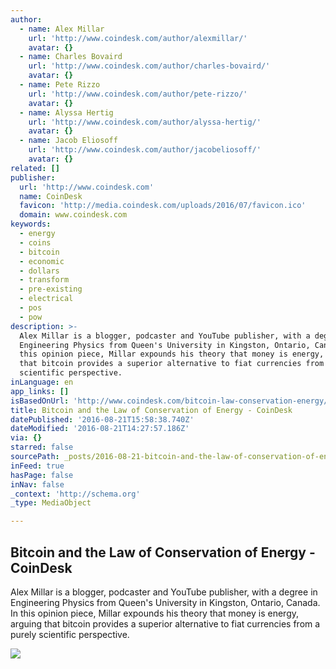 ```yaml
---
author:
  - name: Alex Millar
    url: 'http://www.coindesk.com/author/alexmillar/'
    avatar: {}
  - name: Charles Bovaird
    url: 'http://www.coindesk.com/author/charles-bovaird/'
    avatar: {}
  - name: Pete Rizzo
    url: 'http://www.coindesk.com/author/pete-rizzo/'
    avatar: {}
  - name: Alyssa Hertig
    url: 'http://www.coindesk.com/author/alyssa-hertig/'
    avatar: {}
  - name: Jacob Eliosoff
    url: 'http://www.coindesk.com/author/jacobeliosoff/'
    avatar: {}
related: []
publisher:
  url: 'http://www.coindesk.com'
  name: CoinDesk
  favicon: 'http://media.coindesk.com/uploads/2016/07/favicon.ico'
  domain: www.coindesk.com
keywords:
  - energy
  - coins
  - bitcoin
  - economic
  - dollars
  - transform
  - pre-existing
  - electrical
  - pos
  - pow
description: >-
  Alex Millar is a blogger, podcaster and YouTube publisher, with a degree in
  Engineering Physics from Queen's University in Kingston, Ontario, Canada. In
  this opinion piece, Millar expounds his theory that money is energy, arguing
  that bitcoin provides a superior alternative to fiat currencies from a purely
  scientific perspective.
inLanguage: en
app_links: []
isBasedOnUrl: 'http://www.coindesk.com/bitcoin-law-conservation-energy/'
title: Bitcoin and the Law of Conservation of Energy - CoinDesk
datePublished: '2016-08-21T15:58:38.740Z'
dateModified: '2016-08-21T14:27:57.186Z'
via: {}
starred: false
sourcePath: _posts/2016-08-21-bitcoin-and-the-law-of-conservation-of-energy-coindesk.md
inFeed: true
hasPage: false
inNav: false
_context: 'http://schema.org'
_type: MediaObject

---
```

<article style=""><h1>Bitcoin and the Law of Conservation of Energy - CoinDesk</h1><p>Alex Millar is a blogger, podcaster and YouTube publisher, with a degree in Engineering Physics from Queen's University in Kingston, Ontario, Canada. In this opinion piece, Millar expounds his theory that money is energy, arguing that bitcoin provides a superior alternative to fiat currencies from a purely scientific perspective.</p><img src="https://media.coindesk.com/uploads/2016/08/newtons-cradle-energy-e1471547245841.jpg" /></article>